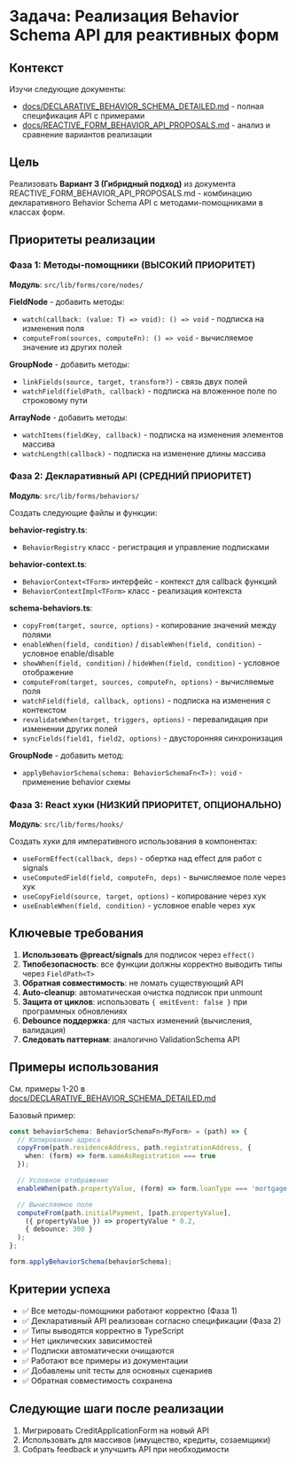 # Задача: Реализация Behavior Schema API для реактивных форм

## Контекст

Изучи следующие документы:
- [docs/DECLARATIVE_BEHAVIOR_SCHEMA_DETAILED.md](docs/DECLARATIVE_BEHAVIOR_SCHEMA_DETAILED.md) - полная спецификация API с примерами
- [docs/REACTIVE_FORM_BEHAVIOR_API_PROPOSALS.md](docs/REACTIVE_FORM_BEHAVIOR_API_PROPOSALS.md) - анализ и сравнение вариантов реализации

## Цель

Реализовать **Вариант 3 (Гибридный подход)** из документа REACTIVE_FORM_BEHAVIOR_API_PROPOSALS.md - комбинацию декларативного Behavior Schema API с методами-помощниками в классах форм.

## Приоритеты реализации

### Фаза 1: Методы-помощники (ВЫСОКИЙ ПРИОРИТЕТ)

**Модуль**: `src/lib/forms/core/nodes/`

**FieldNode** - добавить методы:
- `watch(callback: (value: T) => void): () => void` - подписка на изменения поля
- `computeFrom(sources, computeFn): () => void` - вычисляемое значение из других полей

**GroupNode** - добавить методы:
- `linkFields(source, target, transform?)` - связь двух полей
- `watchField(fieldPath, callback)` - подписка на вложенное поле по строковому пути

**ArrayNode** - добавить методы:
- `watchItems(fieldKey, callback)` - подписка на изменения элементов массива
- `watchLength(callback)` - подписка на изменение длины массива

### Фаза 2: Декларативный API (СРЕДНИЙ ПРИОРИТЕТ)

**Модуль**: `src/lib/forms/behaviors/`

Создать следующие файлы и функции:

**behavior-registry.ts**:
- `BehaviorRegistry` класс - регистрация и управление подписками

**behavior-context.ts**:
- `BehaviorContext<TForm>` интерфейс - контекст для callback функций
- `BehaviorContextImpl<TForm>` класс - реализация контекста

**schema-behaviors.ts**:
- `copyFrom(target, source, options)` - копирование значений между полями
- `enableWhen(field, condition)` / `disableWhen(field, condition)` - условное enable/disable
- `showWhen(field, condition)` / `hideWhen(field, condition)` - условное отображение
- `computeFrom(target, sources, computeFn, options)` - вычисляемые поля
- `watchField(field, callback, options)` - подписка на изменения с контекстом
- `revalidateWhen(target, triggers, options)` - перевалидация при изменении других полей
- `syncFields(field1, field2, options)` - двусторонняя синхронизация

**GroupNode** - добавить метод:
- `applyBehaviorSchema(schema: BehaviorSchemaFn<T>): void` - применение behavior схемы

### Фаза 3: React хуки (НИЗКИЙ ПРИОРИТЕТ, ОПЦИОНАЛЬНО)

**Модуль**: `src/lib/forms/hooks/`

Создать хуки для императивного использования в компонентах:
- `useFormEffect(callback, deps)` - обертка над effect для работ с signals
- `useComputedField(field, computeFn, deps)` - вычисляемое поле через хук
- `useCopyField(source, target, options)` - копирование через хук
- `useEnableWhen(field, condition)` - условное enable через хук

## Ключевые требования

1. **Использовать @preact/signals** для подписок через `effect()`
2. **Типобезопасность**: все функции должны корректно выводить типы через `FieldPath<T>`
3. **Обратная совместимость**: не ломать существующий API
4. **Auto-cleanup**: автоматическая очистка подписок при unmount
5. **Защита от циклов**: использовать `{ emitEvent: false }` при программных обновлениях
6. **Debounce поддержка**: для частых изменений (вычисления, валидация)
7. **Следовать паттернам**: аналогично ValidationSchema API

## Примеры использования

См. примеры 1-20 в [docs/DECLARATIVE_BEHAVIOR_SCHEMA_DETAILED.md](docs/DECLARATIVE_BEHAVIOR_SCHEMA_DETAILED.md)

Базовый пример:
```typescript
const behaviorSchema: BehaviorSchemaFn<MyForm> = (path) => {
  // Копирование адреса
  copyFrom(path.residenceAddress, path.registrationAddress, {
    when: (form) => form.sameAsRegistration === true
  });

  // Условное отображение
  enableWhen(path.propertyValue, (form) => form.loanType === 'mortgage');

  // Вычисляемое поле
  computeFrom(path.initialPayment, [path.propertyValue],
    ({ propertyValue }) => propertyValue * 0.2,
    { debounce: 300 }
  );
};

form.applyBehaviorSchema(behaviorSchema);
```

## Критерии успеха

- ✅ Все методы-помощники работают корректно (Фаза 1)
- ✅ Декларативный API реализован согласно спецификации (Фаза 2)
- ✅ Типы выводятся корректно в TypeScript
- ✅ Нет циклических зависимостей
- ✅ Подписки автоматически очищаются
- ✅ Работают все примеры из документации
- ✅ Добавлены unit тесты для основных сценариев
- ✅ Обратная совместимость сохранена

## Следующие шаги после реализации

1. Мигрировать CreditApplicationForm на новый API
2. Использовать для массивов (имущество, кредиты, созаемщики)
3. Собрать feedback и улучшить API при необходимости